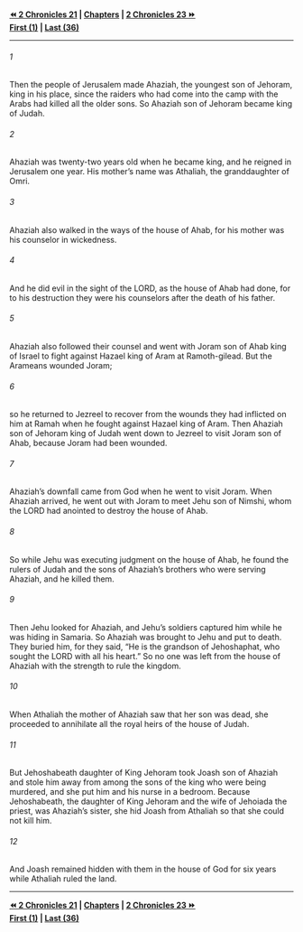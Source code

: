   
**[⏪ 2 Chronicles 21](./2%20Chronicles%2021.md) | [Chapters](./_index.md) | [2 Chronicles 23 ⏩](./2%20Chronicles%2023.md)**  
**[First (1)](./2%20Chronicles%201.md) | [Last (36)](./2%20Chronicles%2036.md)**  
  
---  
  
###### 1  
Then the people of Jerusalem made Ahaziah, the youngest son of Jehoram, king in his place, since the raiders who had come into the camp with the Arabs had killed all the older sons. So Ahaziah son of Jehoram became king of Judah.  
  
###### 2  
Ahaziah was twenty-two years old when he became king, and he reigned in Jerusalem one year. His mother’s name was Athaliah, the granddaughter of Omri.  
  
###### 3  
Ahaziah also walked in the ways of the house of Ahab, for his mother was his counselor in wickedness.  
  
###### 4  
And he did evil in the sight of the LORD, as the house of Ahab had done, for to his destruction they were his counselors after the death of his father.  
  
###### 5  
Ahaziah also followed their counsel and went with Joram son of Ahab king of Israel to fight against Hazael king of Aram at Ramoth-gilead. But the Arameans wounded Joram;  
  
###### 6  
so he returned to Jezreel to recover from the wounds they had inflicted on him at Ramah when he fought against Hazael king of Aram. Then Ahaziah son of Jehoram king of Judah went down to Jezreel to visit Joram son of Ahab, because Joram had been wounded.  
  
###### 7  
Ahaziah’s downfall came from God when he went to visit Joram. When Ahaziah arrived, he went out with Joram to meet Jehu son of Nimshi, whom the LORD had anointed to destroy the house of Ahab.  
  
###### 8  
So while Jehu was executing judgment on the house of Ahab, he found the rulers of Judah and the sons of Ahaziah’s brothers who were serving Ahaziah, and he killed them.  
  
###### 9  
Then Jehu looked for Ahaziah, and Jehu’s soldiers captured him while he was hiding in Samaria. So Ahaziah was brought to Jehu and put to death. They buried him, for they said, “He is the grandson of Jehoshaphat, who sought the LORD with all his heart.” So no one was left from the house of Ahaziah with the strength to rule the kingdom.  
  
###### 10  
When Athaliah the mother of Ahaziah saw that her son was dead, she proceeded to annihilate all the royal heirs of the house of Judah.  
  
###### 11  
But Jehoshabeath daughter of King Jehoram took Joash son of Ahaziah and stole him away from among the sons of the king who were being murdered, and she put him and his nurse in a bedroom. Because Jehoshabeath, the daughter of King Jehoram and the wife of Jehoiada the priest, was Ahaziah’s sister, she hid Joash from Athaliah so that she could not kill him.  
  
###### 12  
And Joash remained hidden with them in the house of God for six years while Athaliah ruled the land.  
  
  
---  
  
**[⏪ 2 Chronicles 21](./2%20Chronicles%2021.md) | [Chapters](./_index.md) | [2 Chronicles 23 ⏩](./2%20Chronicles%2023.md)**  
**[First (1)](./2%20Chronicles%201.md) | [Last (36)](./2%20Chronicles%2036.md)**  
  
